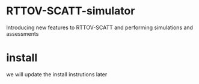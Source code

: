 # RTTOV-SCATT-simulator
Introducing new features to RTTOV-SCATT and performing simulations and assessments

# install
we will update the install instrutions later 